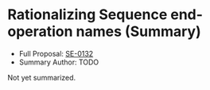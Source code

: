 # Rationalizing Sequence end-operation names (Summary)

* Full Proposal: [SE-0132](https://github.com/apple/swift-evolution/blob/main/proposals/0132-sequence-end-ops.md)
* Summary Author: TODO

Not yet summarized.
